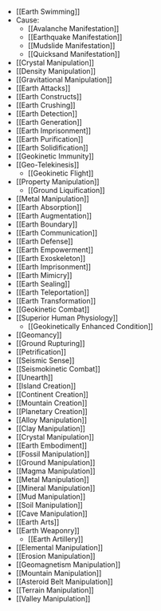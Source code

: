- [[Earth Swimming]]
- Cause:
	- [[Avalanche Manifestation]]
	- [[Earthquake Manifestation]]
	- [[Mudslide Manifestation]]
	- [[Quicksand Manifestation]]
- [[Crystal Manipulation]]
- [[Density Manipulation]]
- [[Gravitational Manipulation]]
- [[Earth Attacks]]
- [[Earth Constructs]]
- [[Earth Crushing]]
- [[Earth Detection]]
- [[Earth Generation]]
- [[Earth Imprisonment]]
- [[Earth Purification]]
- [[Earth Solidification]]
- [[Geokinetic Immunity]]
- [[Geo-Telekinesis]]
    - [[Geokinetic Flight]]
- [[Property Manipulation]]
    - [[Ground Liquification]]
- [[Metal Manipulation]]
- [[Earth Absorption]]
- [[Earth Augmentation]]
- [[Earth Boundary]]
- [[Earth Communication]]
- [[Earth Defense]]
- [[Earth Empowerment]]
- [[Earth Exoskeleton]]
- [[Earth Imprisonment]]
- [[Earth Mimicry]]
- [[Earth Sealing]]
- [[Earth Teleportation]]
- [[Earth Transformation]]
- [[Geokinetic Combat]]
- [[Superior Human Physiology]]
	- [[Geokinetically Enhanced Condition]]
- [[Geomancy]]
- [[Ground Rupturing]]
- [[Petrification]]
- [[Seismic Sense]]
- [[Seismokinetic Combat]]
- [[Unearth]]
- [[Island Creation]]
- [[Continent Creation]]
- [[Mountain Creation]]
- [[Planetary Creation]]
- [[Alloy Manipulation]]
- [[Clay Manipulation]]
- [[Crystal Manipulation]]
- [[Earth Embodiment]]
- [[Fossil Manipulation]]
- [[Ground Manipulation]]
- [[Magma Manipulation]]
- [[Metal Manipulation]]
- [[Mineral Manipulation]]
- [[Mud Manipulation]]
- [[Soil Manipulation]]
- [[Cave Manipulation]]
- [[Earth Arts]]
- [[Earth Weaponry]]
    - [[Earth Artillery]]
- [[Elemental Manipulation]]
- [[Erosion Manipulation]]
- [[Geomagnetism Manipulation]]
- [[Mountain Manipulation]]
- [[Asteroid Belt Manipulation]]
- [[Terrain Manipulation]]
- [[Valley Manipulation]]